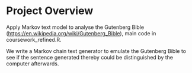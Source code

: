 # Project Overview
Apply Markov text model to analyse the Gutenberg Bible (https://en.wikipedia.org/wiki/Gutenberg_Bible), main code in coursework_refined.R. 

We write a Markov chain text generator to emulate the Gutenberg Bible to see if the sentence generated thereby could be distinguished by the computer afterwards.
